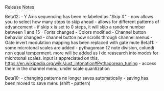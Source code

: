 Release Notes


Beta12:
    - Y Axis sequencing has been re labeled as "Skip X"
      - now allows you to select how many steps to skip ahead
      - allows for different patterns of advancement
      - if skip x is set to 0 steps, it will skip a random number between 1 and 15
    - Fonts changed
    - Colors modified
    - Channel button behavior changed
      - channel button now scrolls through channel menus
    - Gate invert modulation mapping has been replaced with gate mute
Beta11:
    - some microtonal scales are  added
      - pythagorean 12 note division, colundi non equal temperment. more will be added as I do reasearch into modes for microtonal scales. input is appreciated on this.
        https://en.wikipedia.org/wiki/Just_intonation#Pythagorean_tuning
      - access them in the channel menu, under scale quantization

Beta10:
    - changing patterns no longer saves automatically
    - saving has been moved to save menu (shift - pattern)
